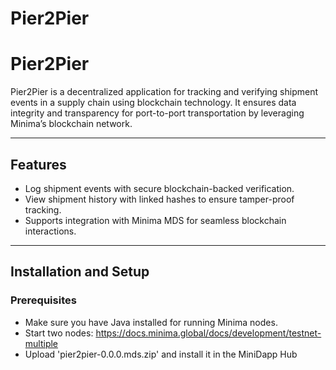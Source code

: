 # Pier2Pier

# Pier2Pier

Pier2Pier is a decentralized application for tracking and verifying shipment events in a supply chain using blockchain technology. It ensures data integrity and transparency for port-to-port transportation by leveraging Minima’s blockchain network.

---

## Features

- Log shipment events with secure blockchain-backed verification.
- View shipment history with linked hashes to ensure tamper-proof tracking.
- Supports integration with Minima MDS for seamless blockchain interactions.

---

## Installation and Setup

### Prerequisites

- Make sure you have Java installed for running Minima nodes.
- Start two nodes: https://docs.minima.global/docs/development/testnet-multiple
- Upload 'pier2pier-0.0.0.mds.zip' and install it in the MiniDapp Hub
